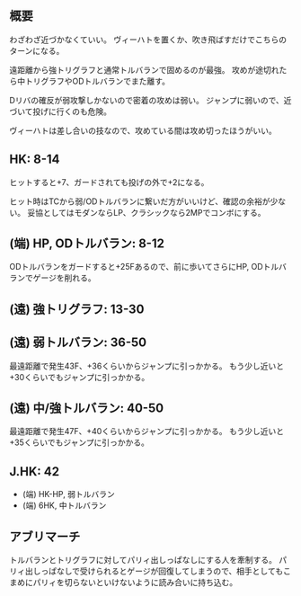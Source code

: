 ## 概要

わざわざ近づかなくていい。
ヴィーハトを置くか、吹き飛ばすだけでこちらのターンになる。

遠距離から強トリグラフと通常トルバランで固めるのが最強。
攻めが途切れたら中トリグラフやODトルバランでまた離す。

Dリバの確反が弱攻撃しかないので密着の攻めは弱い。
ジャンプに弱いので、近づいて投げに行くのも危険。

ヴィーハトは差し合いの技なので、攻めている間は攻め切ったほうがいい。

## HK: 8-14

ヒットすると+7、ガードされても投げの外で+2になる。

ヒット時はTCから弱/ODトルバランに繋いだ方がいいけど、確認の余裕が少ない。
妥協としてはモダンならLP、クラシックなら2MPでコンボにする。

## (端) HP, ODトルバラン: 8-12

ODトルバランをガードすると+25Fあるので、前に歩いてさらにHP, ODトルバランでゲージを削れる。

## (遠) 強トリグラフ: 13-30

## (遠) 弱トルバラン: 36-50

最遠距離で発生43F、+36くらいからジャンプに引っかかる。
もう少し近いと+30くらいでもジャンプに引っかかる。

## (遠) 中/強トルバラン: 40-50

最遠距離で発生47F、+40くらいからジャンプに引っかかる。
もう少し近いと+35くらいでもジャンプに引っかかる。

## J.HK: 42

- (端) HK-HP, 弱トルバラン
- (端) 6HK, 中トルバラン

## アブリマーチ

トルバランとトリグラフに対してパリィ出しっぱなしにする人を牽制する。
パリィ出しっぱなしで受けられるとゲージが回復してしまうので、相手としてもこまめにパリィを切らないといけないように読み合いに持ち込む。
